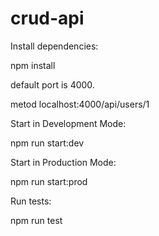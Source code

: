 # crud-api

Install dependencies:

npm install

default port is 4000.

metod localhost:4000/api/users/1

Start in Development Mode:

npm run start:dev

Start in Production Mode:

npm run start:prod

Run tests:

npm run test

